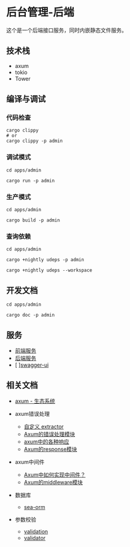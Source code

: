 # 后台管理-后端

这个是一个后端接口服务，同时内嵌静态文件服务。

## 技术栈

- axum
- tokio
- Tower

## 编译与调试

### 代码检查

```shell
cargo clippy
# or
cargo clippy -p admin
```

### 调试模式

```shell
cd apps/admin

cargo run -p admin
```

### 生产模式

```shell
cd apps/admin

cargo build -p admin
```

### 查询依赖

```shell
cd apps/admin

cargo +nightly udeps -p admin

cargo +nightly udeps --workspace
```

## 开发文档

```shell
cd apps/admin

cargo doc -p admin
```

## 服务

- [前端服务](http://127.0.0.1:8000/)
- [后端服务](http://127.0.0.1:8000/api/v1/)
- [ ][swagger-ui](http://127.0.0.1:8000/swagger-ui/)

## 相关文档

- [axum - 生态系统](https://github.com/tokio-rs/axum/blob/main/ECOSYSTEM.md)

- axum错误处理
  - [自定义 extractor](https://www.cnblogs.com/pythonClub/p/17804708.html)
  - [Axum的错误处理模块](https://yuxuetr.com/wiki/axum/axum-error-handling)
  - [axum中的各种响应](https://www.cnblogs.com/pythonClub/p/17804749.html)
  - [Axum的response模块](https://yuxuetr.com/wiki/axum/axum-response)

- axum中间件
  - [Axum中如何实现中间件？](https://yuxuetr.com/blog/2024/06/09/axum-middleware)
  - [Axum的middleware模块](https://yuxuetr.com/wiki/axum/axum-middleware)

- 数据库
  - [sea-orm](https://www.sea-ql.org/SeaORM/docs/index/)

- 参数校验
  - [validation](https://dev.to/chaudharypraveen98/form-validation-in-rust-404l)
  - [validator](https://lib.rs/crates/validator)
